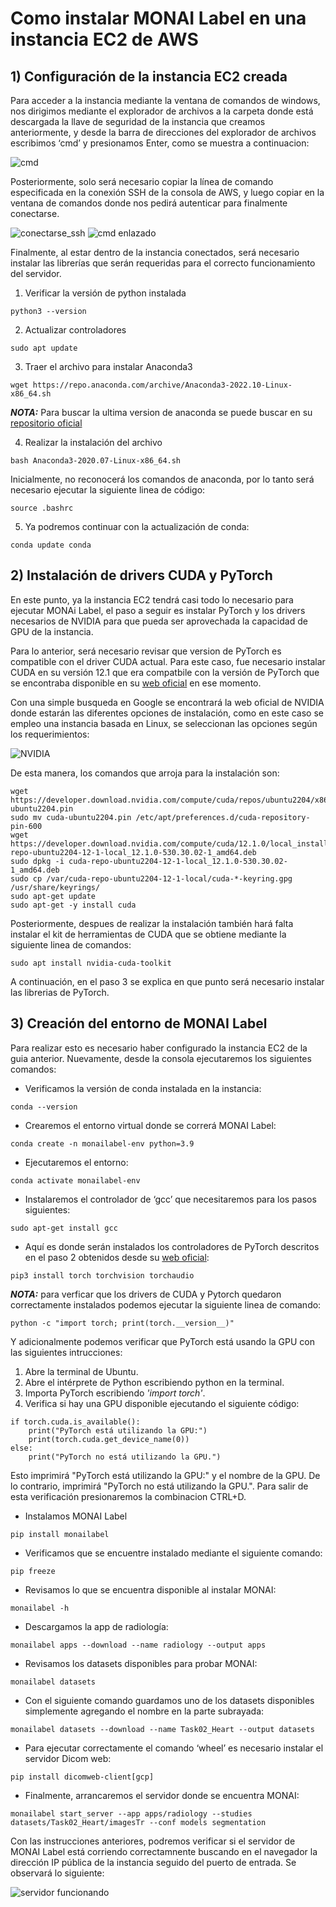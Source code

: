 # Como instalar MONAI Label en una instancia EC2 de AWS
## 1) Configuración de la instancia EC2 creada
Para acceder a la instancia mediante la ventana de comandos de windows, nos dirigimos mediante el explorador de archivos a la carpeta donde está descargada la llave de seguridad de la instancia que creamos anteriormente, y desde la barra de direcciones del explorador de archivos escribimos ‘cmd’ y presionamos Enter, como se muestra a continuacion:

![cmd](https://github.com/doviedob/CardioAR3D/blob/main/Images/entrar%20cmd.png)

Posteriormente, solo será necesario copiar la línea de comando especificada en la conexión SSH de la consola de AWS, y luego copiar en la ventana de comandos donde nos pedirá autenticar para finalmente conectarse.

![conectarse_ssh](https://github.com/doviedob/CardioAR3D/blob/main/Images/conectar-ssh.png)
![cmd enlazado](https://github.com/doviedob/CardioAR3D/blob/main/Images/cmd_enlazado.png)

Finalmente, al estar dentro de la instancia conectados, será necesario instalar las librerías que serán requeridas para el correcto funcionamiento del servidor.

1. Verificar la versión de python instalada
```
python3 --version 
```
2. Actualizar controladores
```
sudo apt update
```
3. Traer el archivo para instalar Anaconda3
```
wget https://repo.anaconda.com/archive/Anaconda3-2022.10-Linux-x86_64.sh
```
***NOTA:*** Para buscar la ultima version de anaconda se puede buscar en su [repositorio oficial](https://repo.anaconda.com/archive/)

4. Realizar la instalación del archivo
```
bash Anaconda3-2020.07-Linux-x86_64.sh
```
Inicialmente, no reconocerá los comandos de anaconda, por lo tanto será necesario ejecutar la siguiente linea de código:
```
source .bashrc
```
5. Ya podremos continuar con la actualización de conda:
```
conda update conda
```
## 2) Instalación de drivers CUDA y PyTorch
En este punto, ya la instancia EC2 tendrá casi todo lo necesario para ejecutar MONAi Label, el paso a seguir es instalar PyTorch y los drivers necesarios de NVIDIA para que pueda ser aprovechada la capacidad de GPU de la instancia.

Para lo anterior, será necesario revisar que version de PyTorch es compatible con el driver CUDA actual. Para este caso, fue necesario instalar CUDA en su versión 12.1 que era compatbile con la versión de PyTorch que se encontraba disponible en su [web oficial](https://pytorch.org/get-started/locally/) en ese momento.

Con una simple busqueda en Google se encontrará la web oficial de NVIDIA donde estarán las diferentes opciones de instalación, como en este caso se empleo una instancia basada en Linux, se seleccionan las opciones según los requerimientos:

![NVIDIA](https://github.com/doviedob/CardioAR3D/blob/main/Images/CUDA%20instalation.png)

De esta manera, los comandos que arroja para la instalación son:
```
wget https://developer.download.nvidia.com/compute/cuda/repos/ubuntu2204/x86_64/cuda-ubuntu2204.pin
sudo mv cuda-ubuntu2204.pin /etc/apt/preferences.d/cuda-repository-pin-600
wget https://developer.download.nvidia.com/compute/cuda/12.1.0/local_installers/cuda-repo-ubuntu2204-12-1-local_12.1.0-530.30.02-1_amd64.deb
sudo dpkg -i cuda-repo-ubuntu2204-12-1-local_12.1.0-530.30.02-1_amd64.deb
sudo cp /var/cuda-repo-ubuntu2204-12-1-local/cuda-*-keyring.gpg /usr/share/keyrings/
sudo apt-get update
sudo apt-get -y install cuda
```
Posteriormente, despues de realizar la instalación también hará falta instalar el kit de herramientas de CUDA que se obtiene mediante la siguiente linea de comandos:
```
sudo apt install nvidia-cuda-toolkit
```

A continuación, en el paso 3 se explica en que punto será necesario instalar las librerias de PyTorch.

## 3) Creación del entorno de MONAI Label

Para realizar esto es necesario haber configurado la instancia EC2 de la guia anterior. Nuevamente, desde la consola ejecutaremos los siguientes comandos:

- Verificamos la versión de conda instalada en la instancia:
```
conda --version
```
- Crearemos el entorno virtual donde se correrá MONAI Label:
```
conda create -n monailabel-env python=3.9
```
- Ejecutaremos el entorno:
```
conda activate monailabel-env
```
- Instalaremos el controlador de ‘gcc’ que necesitaremos para los pasos siguientes:
```
sudo apt-get install gcc
```
- Aquí es donde serán instalados los controladores de PyTorch descritos en el paso 2 obtenidos desde su [web oficial](https://pytorch.org/get-started/locally/):
```
pip3 install torch torchvision torchaudio
```
***NOTA:*** para verficar que los drivers de CUDA y Pytorch quedaron correctamente instalados podemos ejecutar la siguiente linea de comando:
```
python -c "import torch; print(torch.__version__)"
```
Y adicionalmente podemos verificar que PyTorch está usando la GPU con las siguientes intrucciones:
1. Abre la terminal de Ubuntu.
2. Abre el intérprete de Python escribiendo python en la terminal.
3. Importa PyTorch escribiendo *'import torch'*.
4. Verifica si hay una GPU disponible ejecutando el siguiente código:
```
if torch.cuda.is_available():
    print("PyTorch está utilizando la GPU:")
    print(torch.cuda.get_device_name(0))
else:
    print("PyTorch no está utilizando la GPU.")
```
Esto imprimirá "PyTorch está utilizando la GPU:" y el nombre de la GPU. De lo contrario, imprimirá "PyTorch no está utilizando la GPU.". Para salir de esta verificación presionaremos la combinacion CTRL+D.

- Instalamos MONAI Label
```
pip install monailabel
```
- Verificamos que se encuentre instalado mediante el siguiente comando:
```
pip freeze
```
- Revisamos lo que se encuentra disponible al instalar MONAI:
```
monailabel -h
```
- Descargamos la app de radiología:
```
monailabel apps --download --name radiology --output apps
```
- Revisamos los datasets disponibles para probar MONAI:
```
monailabel datasets
```
- Con el siguiente comando guardamos uno de los datasets disponibles simplemente agregando el nombre en la parte subrayada:
```
monailabel datasets --download --name Task02_Heart --output datasets
```
- Para ejecutar correctamente el comando ‘wheel’ es necesario instalar el servidor Dicom web:
```
pip install dicomweb-client[gcp]
```
- Finalmente, arrancaremos el servidor donde se encuentra MONAI:
```
monailabel start_server --app apps/radiology --studies datasets/Task02_Heart/imagesTr --conf models segmentation
```

Con las instrucciones anteriores, podremos verificar si el servidor de MONAI Label está corriendo correctamnente buscando en el navegador la dirección IP pública de la instancia seguido del puerto de entrada. Se observará lo siguiente:

![servidor funcionando](https://github.com/doviedob/CardioAR3D/blob/main/Images/servidor%20running.png)
